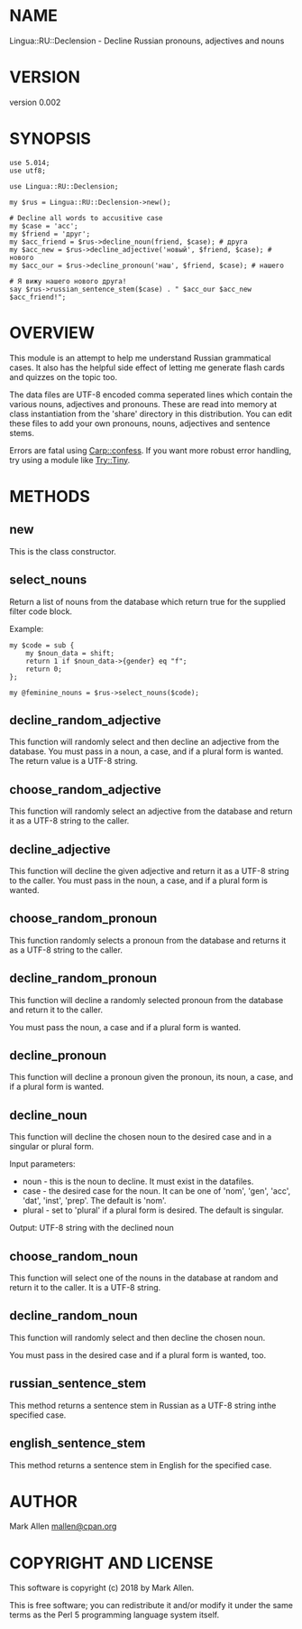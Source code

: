 # NAME

Lingua::RU::Declension - Decline Russian pronouns, adjectives and nouns

# VERSION

version 0.002

# SYNOPSIS

    use 5.014;
    use utf8;

    use Lingua::RU::Declension;

    my $rus = Lingua::RU::Declension->new();

    # Decline all words to accusitive case
    my $case = 'acc';
    my $friend = 'друг';
    my $acc_friend = $rus->decline_noun(friend, $case); # друга
    my $acc_new = $rus->decline_adjective('новый', $friend, $case); # нового
    my $acc_our = $rus->decline_pronoun('наш', $friend, $case); # нашeго

    # Я вижу нашeго нового друга!
    say $rus->russian_sentence_stem($case) . " $acc_our $acc_new $acc_friend!";

# OVERVIEW

This module is an attempt to help me understand Russian
grammatical cases. It also has the helpful side effect
of letting me generate flash cards and quizzes on the
topic too.

The data files are UTF-8 encoded comma seperated lines
which contain the various nouns, adjectives and pronouns.
These are read into memory at class instantiation from the
'share' directory in this distribution. You can edit
these files to add your own pronouns, nouns, adjectives
and sentence stems.

Errors are fatal using [Carp::confess](https://metacpan.org/pod/Carp::confess). If you want more
robust error handling, try using a module like [Try::Tiny](https://metacpan.org/pod/Try::Tiny).

# METHODS

## new

This is the class constructor.

## select\_nouns

Return a list of nouns from the database which return true for the supplied
filter code block.

Example:

    my $code = sub {
        my $noun_data = shift;
        return 1 if $noun_data->{gender} eq "f";
        return 0;
    };

    my @feminine_nouns = $rus->select_nouns($code);

## decline\_random\_adjective

This function will randomly select and then decline an adjective from the database. You
must pass in a noun, a case, and if a plural form is wanted.  The return value is a
UTF-8 string.

## choose\_random\_adjective

This function will randomly select an adjective from the database and return it
as a UTF-8 string to the caller.

## decline\_adjective

This function will decline the given adjective and return it as a UTF-8 string
to the caller. You must pass in the noun, a case, and if a plural form is
wanted.

## choose\_random\_pronoun

This function randomly selects a pronoun from the database and returns it as a
UTF-8 string to the caller.

## decline\_random\_pronoun

This function will decline a randomly selected pronoun from the database and return it to the caller.

You must pass the noun, a case and if a plural form is wanted.

## decline\_pronoun

This function will decline a pronoun given the pronoun, its noun, a case, and
if a plural form is wanted.

## decline\_noun

This function will decline the chosen noun to the
desired case and in a singular or plural form.

Input parameters:

- noun - this is the noun to decline. It must exist in the datafiles.
- case - the desired case for the noun. It can be one of 'nom', 'gen',
'acc', 'dat', 'inst', 'prep'.  The default is 'nom'.
- plural - set to 'plural' if a plural form is desired. The default is
singular.

Output: UTF-8 string with the declined noun

## choose\_random\_noun

This function will select one of the nouns in the database at random and
return it to the caller. It is a UTF-8 string.

## decline\_random\_noun

This function will randomly select and then decline the chosen noun.

You must pass in the desired case and if a plural form is wanted, too.

## russian\_sentence\_stem

This method returns a sentence stem in Russian as a UTF-8
string inthe specified case.

## english\_sentence\_stem

This method returns a sentence stem in English for the
specified case.

# AUTHOR

Mark Allen <mallen@cpan.org>

# COPYRIGHT AND LICENSE

This software is copyright (c) 2018 by Mark Allen.

This is free software; you can redistribute it and/or modify it under
the same terms as the Perl 5 programming language system itself.

